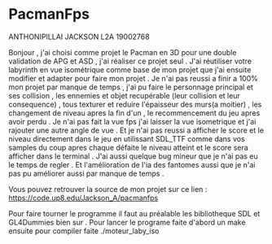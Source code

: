 # PacmanFps

ANTHONIPILLAI JACKSON L2A 19002768

Bonjour , j'ai choisi comme projet le Pacman en 3D pour une double validation de APG et ASD , j'ai réaliser ce projet seul .
J'ai réutiliser votre labyrinth en vue isométrique comme base de mon projet que j'ai ensuite modifier et adapter pour faire mon projet .
Je n'ai pas reussi a finir a 100% mon projet par manque de temps , j'ai pu faire le personnage principal et ses collision , les ennemies et objet recupérable (leur collision et leur consequence) , tous texturer et reduire l'épaisseur des murs(a moitier) , les changement de niveau apres la fin d'un , le recommencement du jeu apres avoir perdu .
Je n'ai pas fait la vue fps j'ai laisser la vue isometrique et j'ai rajouter une autre angle de vue .
Et je n'ai pas reussi a afficher le score et le niveau directement dans le jeu en utilissant SDL_TTF comme dans vos samples du coup apres chaque défaite le niveau atteint et le score sera afficher dans le terminal .
J'ai aussi quelque bug mineur que je n'ai pas eu le temps de regler .
Et l'amélioration de l'ia des fantomes aussi que je n'ai pas pu améliorer aussi par manque de temps .

Vous pouvez retrouver la source de mon projet sur ce lien : https://code.up8.edu/Jackson_A/pacmanfps

Pour faire tourner le programme il faut au préalable les bibliotheque SDL et GL4Dummies bien sur .
Pour lancer le programe faite d'abord un make
ensuite pour compiler faite ./moteur_laby_iso
